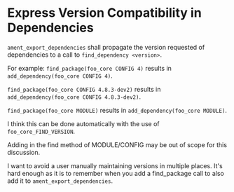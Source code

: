 # Express Version Compatibility in Dependencies

`ament_export_dependencies` shall propagate the version requested of dependencies to a call to `find_dependency <version>`.

For example:
`find_package(foo_core CONFIG 4)` results in
`add_dependency(foo_core CONFIG 4)`. 

`find_package(foo_core CONFIG 4.8.3-dev2)` results in
`add_dependency(foo_core CONFIG 4.8.3-dev2)`. 

`find_package(foo_core MODULE)` results in
`add_dependency(foo_core MODULE)`. 

I think this can be done automatically with the use of `foo_core_FIND_VERSION`.

Adding in the find method of MODULE/CONFIG may be out of scope for this discussion.

I want to avoid a user manually maintaining versions in multiple places.
It's hard enough as it is to remember when you add a find_package call to also add it to `ament_export_dependencies`.
